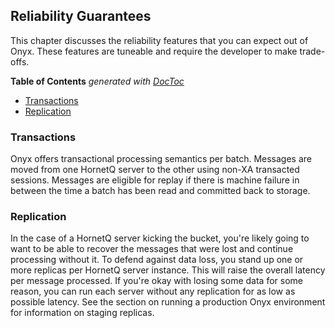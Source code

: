 ## Reliability Guarantees

This chapter discusses the reliability features that you can expect out of Onyx. These features are tuneable and require the developer to make trade-offs.

<!-- START doctoc generated TOC please keep comment here to allow auto update -->
<!-- DON'T EDIT THIS SECTION, INSTEAD RE-RUN doctoc TO UPDATE -->
**Table of Contents**  *generated with [DocToc](http://doctoc.herokuapp.com/)*

- [Transactions](#transactions)
- [Replication](#replication)

<!-- END doctoc generated TOC please keep comment here to allow auto update -->

### Transactions

Onyx offers transactional processing semantics per batch. Messages are moved from one HornetQ server to the other using non-XA transacted sessions. Messages are eligible for replay if there is machine failure in between the time a batch has been read and committed back to storage.

### Replication

In the case of a HornetQ server kicking the bucket, you're likely going to want to be able to recover the messages that were lost and continue processing without it. To defend against data loss, you stand up one or more replicas per HornetQ server instance. This will raise the overall latency per message processed. If you're okay with losing some data for some reason, you can run each server without any replication for as low as possible latency. See the section on running a production Onyx environment for information on staging replicas.

